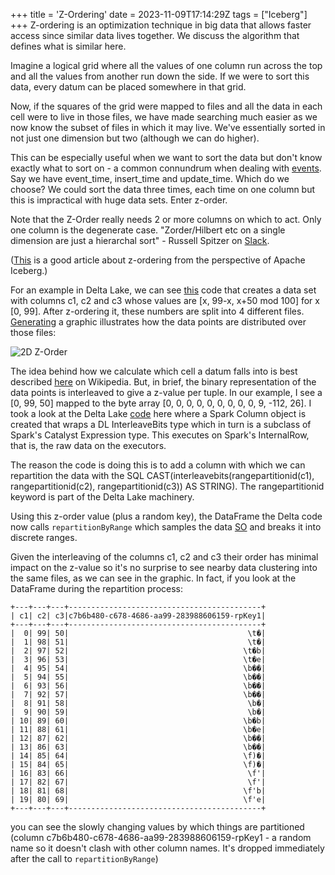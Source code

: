 +++
title = 'Z-Ordering'
date = 2023-11-09T17:14:29Z
tags = ["Iceberg"]
+++
Z-ordering is an optimization technique in big data that allows faster access since similar data lives together. We discuss the algorithm that defines what is similar here. 

Imagine a logical grid where all the values of one column run across the top and all the values from another run down the side. If we were to sort this data, every datum can be placed somewhere in that grid.

Now, if the squares of the grid were mapped to files and all the data in each cell were to live in those files, we have made searching much easier as we now know the subset of files in which it may live. We've essentially sorted in not just one dimension but two (although we can do higher).

This can be especially useful when we want to sort the data but don't know exactly what to sort on - a common connundrum when dealing with [events](https://apache-iceberg.slack.com/archives/C025PH0G1D4/p1703788925597849?thread_ts=1703580174.116649&cid=C025PH0G1D4). Say we have event_time, insert_time and update_time. Which do we choose? We could sort the data three times, each time on one column but this is impractical with huge data sets. Enter z-order.

Note that the Z-Order really needs 2 or more columns on which to act. Only one column is the degenerate case. "Zorder/Hilbert etc on a single dimension are just a hierarchal sort" - Russell Spitzer on [Slack](https://apache-iceberg.slack.com/archives/C025PH0G1D4/p1672931369853579?thread_ts=1672924030.653269&cid=C025PH0G1D4).

([This](https://www.dremio.com/blog/how-z-ordering-in-apache-iceberg-helps-improve-performance/) is a good article about z-ordering from the perspective of Apache Iceberg.)

For an example in Delta Lake, we can see [this](https://github.com/delta-io/delta/blob/616af05e487a9a4ccffe90a9469cb03674607690/spark/src/test/scala/org/apache/spark/sql/delta/optimize/OptimizeZOrderSuite.scala#L195) code that creates a data set with columns c1, c2 and c3 whose values are [x, 99-x, x+50 mod 100] for x [0, 99]. After z-ordering it, these numbers are split into 4 different files. [Generating](https://github.com/PhillHenry/MathematicalPlayground/blob/master/graphics/plot_3d_points.py) a graphic illustrates how the data points are distributed over those files:

![2D Z-Order](../z_ordering.png)


The idea behind how we calculate which cell a datum falls into is best described [here](https://en.wikipedia.org/wiki/Z-order_curve) on Wikipedia. But, in brief, the binary representation of the data points is interleaved to give a z-value per tuple. In our example, I see a [0, 99, 50] mapped to the byte array [0, 0, 0, 0, 0, 0, 0, 0, 0, 9, -112, 26].
I took a look at the Delta Lake [code](https://github.com/delta-io/delta/blob/616af05e487a9a4ccffe90a9469cb03674607690/spark/src/main/scala/org/apache/spark/sql/delta/skipping/MultiDimClustering.scala#L90) here where a Spark Column object is created that wraps a DL InterleaveBits type which in turn is a subclass of Spark's Catalyst Expression type. This executes on Spark's InternalRow, that is, the raw data on the executors.

The reason the code is doing this is to add a column with which we can repartition the data with the SQL CAST(interleavebits(rangepartitionid(c1), rangepartitionid(c2), rangepartitionid(c3)) AS STRING). The rangepartitionid keyword is part of the Delta Lake machinery.

Using this z-order value (plus a random key), the DataFrame the Delta code now calls `repartitionByRange` which samples the data [SO](https://stackoverflow.com/questions/65809909/spark-what-is-the-difference-between-repartition-and-repartitionbyrange) and breaks it into discrete ranges.

Given the interleaving of the columns c1, c2 and c3 their order has minimal impact on the z-value so it's no surprise to see nearby data clustering into the same files, as we can see in the graphic. In fact, if you look at the DataFrame during the repartition process:
```text
+---+---+---+-------------------------------------------+
| c1| c2| c3|c7b6b480-c678-4686-aa99-283988606159-rpKey1|
+---+---+---+-------------------------------------------+
|  0| 99| 50|                                        \t�|
|  1| 98| 51|                                        \t�|
|  2| 97| 52|                                       \t�b|
|  3| 96| 53|                                       \t�e|
|  4| 95| 54|                                       \b��|
|  5| 94| 55|                                       \b��|
|  6| 93| 56|                                       \b��|
|  7| 92| 57|                                       \b��|
|  8| 91| 58|                                        \b�|
|  9| 90| 59|                                        \b�|
| 10| 89| 60|                                       \b�b|
| 11| 88| 61|                                       \b�e|
| 12| 87| 62|                                       \b��|
| 13| 86| 63|                                       \b��|
| 14| 85| 64|                                       \f)�|
| 15| 84| 65|                                       \f)�|
| 16| 83| 66|                                        \f'|
| 17| 82| 67|                                        \f'|
| 18| 81| 68|                                       \f'b|
| 19| 80| 69|                                       \f'e|
+---+---+---+-------------------------------------------+
```
 
you can see the slowly changing values by which things are partitioned (column c7b6b480-c678-4686-aa99-283988606159-rpKey1 -  a random name so it doesn't clash with other column names. It's dropped immediately after the call to `repartitionByRange`)
